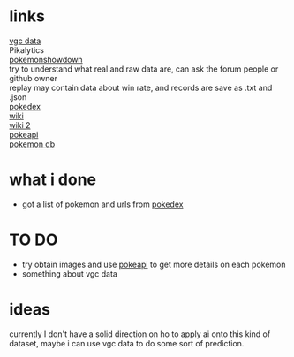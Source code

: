 # links 
<a href='https://victoryroadvgc.com/2020/12/08/players-cup-ii-na-results/'>vgc data</a>  
<a hreh='https://www.pikalytics.com/pokedex/ss'>Pikalytics</a>  
<a href='https://pokemonshowdown.com/'>pokemonshowdown</a>  
try to understand what real and raw data are, can ask the forum people or github owner  
replay may contain data about win rate, and records are save as .txt and .json  
<a href='https://www.pokemon.com/us/pokedex/'>pokedex</a>  
<a href='https://pokemon.fandom.com/wiki/List_of_Pok%C3%A9mon'>wiki</a>  
<a href='https://bulbapedia.bulbagarden.net/wiki/Stat'>wiki 2</a>  
<a href='https://pokeapi.co/'>pokeapi</a>  
<a href='https://pokemondb.net/'>pokemon db</a>  

# what i done
- got a list of pokemon and urls from <a href='https://www.pokemon.com/us/pokedex/'>pokedex</a>  

# TO DO
- try obtain images and use <a href='https://pokeapi.co/'>pokeapi</a> to get more details on each pokemon 
- something about vgc data

# ideas  
currently I don't have a solid direction on ho to apply ai onto this kind of dataset, maybe i can use vgc data to do some sort of prediction. 
